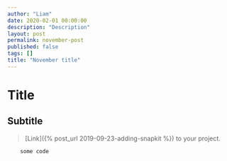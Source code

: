 ```yaml
---
author: "Liam"
date: 2020-02-01 00:00:00
description: "Description"
layout: post
permalink: november-post
published: false
tags: []
title: "November title"
---
```


# Title

## Subtitle

> [Link]({% post_url 2019-09-23-adding-snapkit %}) to your project.

```
    some code
```
